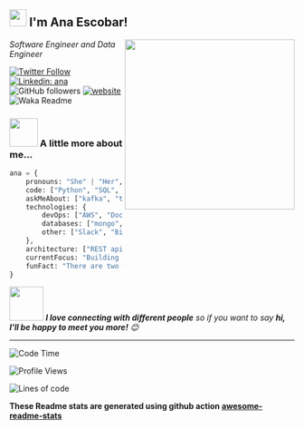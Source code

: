 <h2><img src="https://slackmojis.com/emojis/2453-alert/download" width="30"/> I'm Ana Escobar! </h2> 
<img align='right' src="https://media0.giphy.com/media/mCRJDo24UvJMA/200.webp?cid=ecf05e47id263tghhdz9ctoybkhr5k5lqs47pu1cywsu23sj&rid=200.webp&ct=g" width="300">
<p><em>Software Engineer and Data Engineer
</a>
</em></p>

[![Twitter Follow](https://img.shields.io/twitter/follow/anaescobar_7?label=Follow)](https://twitter.com/intent/follow?screen_name=anaescobar_7)
[![Linkedin: ana](https://img.shields.io/badge/-ana-blue?style=flat-square&logo=Linkedin&logoColor=white&link=https://www.linkedin.com/in/anaescobarllamazares/)](https://www.linkedin.com/in/anaescobarllamazares/)
![GitHub followers](https://img.shields.io/github/followers/escobarana?label=Follow&style=social)
[![website](https://img.shields.io/badge/Website-46a2f1.svg?&style=flat-square&logo=Google-Chrome&logoColor=white&link=https://ana-escobar.com/)](https://ana-escobar.com)
![Waka Readme](https://github.com/anmol098/anmol098/workflows/Waka%20Readme/badge.svg)


### <img src="https://media.giphy.com/media/VgCDAzcKvsR6OM0uWg/giphy.gif" width="50"> A little more about me...  

```python
ana = {
    pronouns: "She" | "Her",
    code: ["Python", "SQL", "Java", "C#"],
    askMeAbout: ["kafka", "tech", "innovation", "data engineering"],
    technologies: {
        devOps: ["AWS", "Docker🐳", "Terraform", "Azure"],
        databases: ["mongo", "MySql", "sqlite", "neo4j", "mssql", "postgresql"],
        other: ["Slack", "Bitbucket", "Jira", "Confluence", "Trello"]
    },
    architecture: ["REST api", "Microservices", "Streaming", "Hadoop"],
    currentFocus: "Building streaming pipeline with Kafka for predictive maintenance",
    funFact: "There are two ways to write error-free programs; only the third one works"
}
```

<img src="https://media.giphy.com/media/LnQjpWaON8nhr21vNW/giphy.gif" width="60"> <em><b>I love connecting with different people</b> so if you want to say <b>hi, I'll be happy to meet you more!</b> 😊</em>

---
<!--START_SECTION:waka-->
![Code Time](http://img.shields.io/badge/Code%20Time-2%2C066%20hrs%2016%20mins-blue)

![Profile Views](http://img.shields.io/badge/Profile%20Views-988-blue)

![Lines of code](https://img.shields.io/badge/From%20Hello%20World%20I%27ve%20Written-1%20Million%20lines%20of%20code-blue)


<!--END_SECTION:waka-->

**These Readme stats are generated using github action [awesome-readme-stats](https://github.com/anmol098/waka-readme-stats)**

<!--stackedit_data:
eyJoaXN0b3J5IjpbMTI2NjU1ODI4OCwtMTU1MDQ0NTAwOSwtMT
YyMTcyNTA5XX0=
-->
